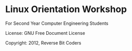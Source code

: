 Linux Orientation Workshop
=================
For Second Year Computer Engineering Students


License:  GNU Free Document License

Copyright: 2012, Reverse Bit Coders 